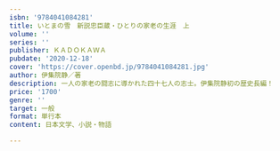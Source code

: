 ```yaml
---
isbn: '9784041084281'
title: いとまの雪　新説忠臣蔵・ひとりの家老の生涯　上
volume: ''
series: ''
publisher: ＫＡＤＯＫＡＷＡ
pubdate: '2020-12-18'
cover: 'https://cover.openbd.jp/9784041084281.jpg'
author: 伊集院静／著
description: 一人の家老の闘志に導かれた四十七人の志士。伊集院静初の歴史長編！
price: '1700'
genre: ''
target: 一般
format: 単行本
content: 日本文学、小説・物語

---
```

